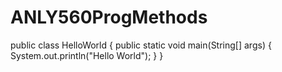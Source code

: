 # ANLY560ProgMethods

public class HelloWorld {
    public static void main(String[] args) {
        System.out.println("Hello World");
    }
}
